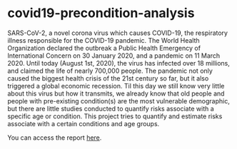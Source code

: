 # covid19-precondition-analysis

SARS-CoV-2, a novel corona virus which causes COVID-19, the respiratory illness responsible for the COVID-19 pandemic. The World Health Organization declared the outbreak a Public Health Emergency of International Concern on 30 January 2020, and a pandemic on 11 March 2020. Until today (August 1st, 2020), the virus has infected over 18 millions, and claimed the life of nearly 700,000 people. The pandemic not only caused the biggest health crisis of the 21st century so far, but it also triggered a global economic recession. Til this day we still know very little about this virus but how it transmits, we already know that old people and people with pre-existing condition(s) are the most vulnerable demographic, but there are little studies conducted to quantify risks associate with a specific age or condition. This project tries to quantify and estimate risks associate with a certain conditions and age groups.

You can access the report [here](https://nghiale5991.github.io/covid19-precondition-analysis/report.html).
